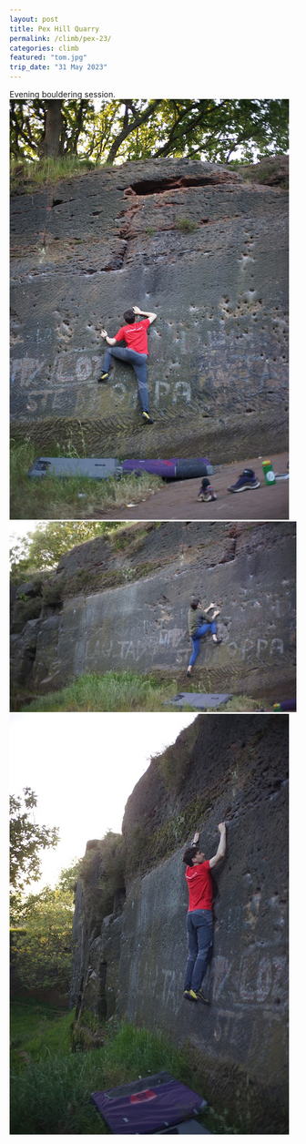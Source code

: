 ```yaml
---
layout: post
title: Pex Hill Quarry
permalink: /climb/pex-23/
categories: climb
featured: "tom.jpg"
trip_date: "31 May 2023"
---  
```

Evening bouldering session.
![BK](bk.jpg)
![TT](tom2.jpg)
![BK](bk2.jpg)

